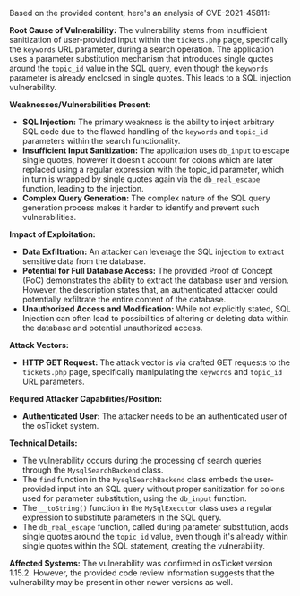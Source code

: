 Based on the provided content, here's an analysis of CVE-2021-45811:

**Root Cause of Vulnerability:**
The vulnerability stems from insufficient sanitization of user-provided input within the `tickets.php` page, specifically the `keywords` URL parameter, during a search operation. The application uses a parameter substitution mechanism that introduces single quotes around the `topic_id` value in the SQL query, even though the `keywords` parameter is already enclosed in single quotes. This leads to a SQL injection vulnerability.

**Weaknesses/Vulnerabilities Present:**
- **SQL Injection:** The primary weakness is the ability to inject arbitrary SQL code due to the flawed handling of the `keywords` and `topic_id` parameters within the search functionality.
- **Insufficient Input Sanitization:** The application uses `db_input` to escape single quotes, however it doesn't account for colons which are later replaced using a regular expression with the topic\_id parameter, which in turn is wrapped by single quotes again via the `db_real_escape` function, leading to the injection.
- **Complex Query Generation:** The complex nature of the SQL query generation process makes it harder to identify and prevent such vulnerabilities.

**Impact of Exploitation:**
- **Data Exfiltration:** An attacker can leverage the SQL injection to extract sensitive data from the database.
- **Potential for Full Database Access:**  The provided Proof of Concept (PoC) demonstrates the ability to extract the database user and version. However, the description states that, an authenticated attacker could potentially exfiltrate the entire content of the database.
- **Unauthorized Access and Modification:** While not explicitly stated, SQL Injection can often lead to possibilities of altering or deleting data within the database and potential unauthorized access.

**Attack Vectors:**
- **HTTP GET Request:** The attack vector is via crafted GET requests to the `tickets.php` page, specifically manipulating the `keywords` and `topic_id` URL parameters.

**Required Attacker Capabilities/Position:**
- **Authenticated User:** The attacker needs to be an authenticated user of the osTicket system.

**Technical Details:**
- The vulnerability occurs during the processing of search queries through the `MysqlSearchBackend` class.
- The `find` function in the `MysqlSearchBackend` class embeds the user-provided input into an SQL query without proper sanitization for colons used for parameter substitution, using the `db_input` function.
- The `__toString()` function in the `MySqlExecutor` class uses a regular expression to substitute parameters in the SQL query.
- The `db_real_escape` function, called during parameter substitution, adds single quotes around the `topic_id` value, even though it's already within single quotes within the SQL statement, creating the vulnerability.

**Affected Systems:**
The vulnerability was confirmed in osTicket version 1.15.2. However, the provided code review information suggests that the vulnerability may be present in other newer versions as well.